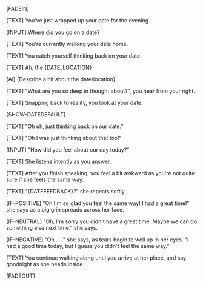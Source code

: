 [FADEIN]

[TEXT] You've just wrapped up your date for the evening.

[INPUT] Where did you go on a date?

[TEXT] You're currently walking your date home.

[TEXT] You catch yourself thinking back on your date.

[TEXT] Ah, the {DATE_LOCATION}

[AI] {Describe a bit about the date/location}

[TEXT] "What are you so deep in thought about?", you hear from your right.

[TEXT] Snapping back to reality, you look at your date.

[SHOW-DATEDEFAULT]

[TEXT] "Oh uh, just thinking back on our date."

[TEXT] "Oh I was just thinking about that too!"

[INPUT] "How did you feel about our day today?"

[TEXT] She listens intently as you answer.

[TEXT] After you finish speaking, you feel a bit awkward as you're not quite sure if she feels the same way.

[TEXT] "{DATEFEEDBACK}?" she repeats softly . . .

[IF-POSITIVE] "Oh I'm so glad you feel the same way! I had a great time!" she says as a big grin spreads across her face.

[IF-NEUTRAL] "Oh, I'm sorry you didn't have a great time. Maybe we can do something else next time." she says.

[IF-NEGATIVE] "Oh . . ." she says, as tears begin to well up in her eyes. "I had a good time today, but I guess you didn't feel the same way."

[TEXT] You continue walking along until you arrive at her place, and say goodnight as she heads inside.

[FADEOUT]